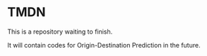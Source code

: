 # TMDN

This is a repository waiting to finish.

It will contain codes for Origin-Destination Prediction in the future.